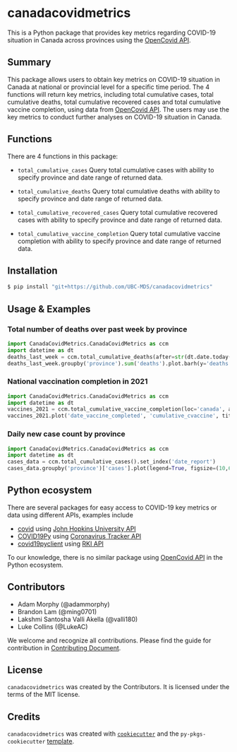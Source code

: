 # canadacovidmetrics

This is a Python package that provides key metrics regarding COVID-19 situation in Canada across provinces using the [OpenCovid API](https://opencovid.ca/api/).

## Summary

This package allows users to obtain key metrics on COVID-19 situation in Canada at national or provincial level for a specific time period. The 4 functions will return key metrics, including total cumulative cases, total cumulative deaths, total cumulative recovered cases and total cumulative vaccine completion, using data from [OpenCovid API](https://opencovid.ca/api/). The users may use the key metrics to conduct further analyses on COVID-19 situation in Canada.

## Functions

There are 4 functions in this package:

-   `total_cumulative_cases` Query total cumulative cases with ability to specify province and date range of returned data.

-   `total_cumulative_deaths` Query total cumulative deaths with ability to specify province and date range of returned data.

-   `total_cumulative_recovered_cases` Query total cumulative recovered cases with ability to specify province and date range of returned data.

-   `total_cumulative_vaccine_completion` Query total cumulative vaccine completion with ability to specify province and date range of returned data.

## Installation

```bash
$ pip install "git+https://github.com/UBC-MDS/canadacovidmetrics"
```

## Usage & Examples

### Total number of deaths over past week by province

```python
import CanadaCovidMetrics.CanadaCovidMetrics as ccm
import datetime as dt
deaths_last_week = ccm.total_cumulative_deaths(after=str(dt.date.today() - dt.timedelta(days=7)))
deaths_last_week.groupby('province').sum('deaths').plot.barh(y='deaths', title='Deaths by province in past week');
```

### National vaccination completion in 2021

```python
import CanadaCovidMetrics.CanadaCovidMetrics as ccm
import datetime as dt
vaccines_2021 = ccm.total_cumulative_vaccine_completion(loc='canada', after='2021-01-01', before='2021-12-31')
vaccines_2021.plot('date_vaccine_completed', 'cumulative_cvaccine', title='Cumulative national vaccinations');
```

### Daily new case count by province

```python
import CanadaCovidMetrics.CanadaCovidMetrics as ccm
import datetime as dt
cases_data = ccm.total_cumulative_cases().set_index('date_report')
cases_data.groupby('province')['cases'].plot(legend=True, figsize=(10,6), title='Number of reported cases by day by province');
```

## Python ecosystem

There are several packages for easy access to COVID-19 key metrics or data using different APIs, examples include
- [covid](https://github.com/nf1s/covid) using [John Hopkins University API](https://coronavirus.jhu.edu/about/)
- [COVID19Py](https://github.com/Kamaropoulos/COVID19Py) using [Coronavirus Tracker API](https://github.com/ExpDev07/coronavirus-tracker-api)
- [covid19pyclient](https://github.com/NiklasTiede/covid19pyclient) using [RKI API](https://github.com/marlon360/rki-covid-api)

To our knowledge, there is no similar package using [OpenCovid API](https://opencovid.ca/api/) in the Python ecosystem.

## Contributors

-   Adam Morphy (@adammorphy)
-   Brandon Lam (@ming0701)
-   Lakshmi Santosha Valli Akella (@valli180)
-   Luke Collins (@LukeAC)

We welcome and recognize all contributions. Please find the guide for contribution in [Contributing Document](https://github.com/UBC-MDS/canadacovidmetrics/blob/main/CONTRIBUTING.md).

## License

`canadacovidmetrics` was created by the Contributors. It is licensed under the terms of the MIT license.

## Credits

`canadacovidmetrics` was created with [`cookiecutter`](https://cookiecutter.readthedocs.io/en/latest/) and the `py-pkgs-cookiecutter` [template](https://github.com/py-pkgs/py-pkgs-cookiecutter).

